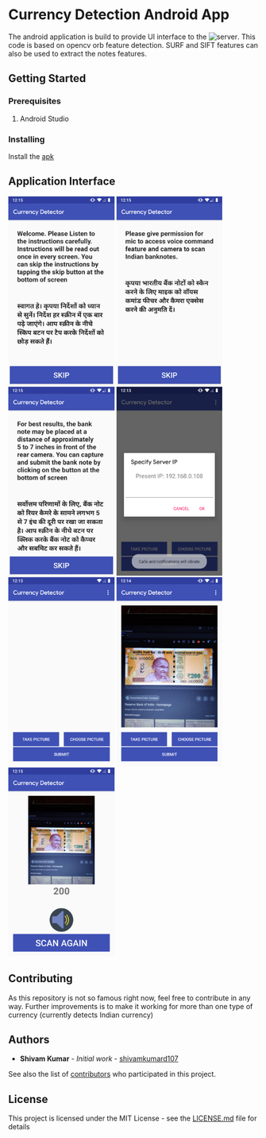 # Currency Detection Android App

The android application is build to provide UI interface to the ![server](https://github.com/shivamkumard107/CurrencyDetectServer). This code is based on opencv orb feature detection. SURF and SIFT features can also be used to extract the notes features.

## Getting Started

### Prerequisites

1. Android Studio

### Installing

Install the [apk](https://github.com/shivamkumard107/CurrencyDetection/releases/download/V1.0/CurrencyDetector.apk)

## Application Interface
<img src="https://raw.githubusercontent.com/shivamkumard107/CurrencyDetection/master/app/src/main/assets/AppSS/ins2.png?token=AHIUS6SSKCUVOPVQSA2ZAJC6UE5YU" height="380px"/> <img src="https://raw.githubusercontent.com/shivamkumard107/CurrencyDetection/master/app/src/main/assets/AppSS/ins3.png?token=AHIUS6WUGCWED5UGQN4TYH26UE5YW" height="380px"/> <img src="https://raw.githubusercontent.com/shivamkumard107/CurrencyDetection/master/app/src/main/assets/AppSS/ins1.png?token=AHIUS6XJ24ATT232HRW3OW26UE5YU" height="380px"/> <img src="https://raw.githubusercontent.com/shivamkumard107/CurrencyDetection/master/app/src/main/assets/AppSS/ipConfig.png?token=AHIUS6VNWHTFMONC6A5MAXC6UE5YY" height="380px"/> <img src="https://raw.githubusercontent.com/shivamkumard107/CurrencyDetection/master/app/src/main/assets/AppSS/main.png?token=AHIUS6WOLT6J5E7CTZX66N26UE5YY" height="380px"/> <img src="https://raw.githubusercontent.com/shivamkumard107/CurrencyDetection/master/app/src/main/assets/AppSS/currency.png?token=AHIUS6QMJ4QQOVG4UUFLV3S6UE5YQ" height="380px"/> <img src="https://raw.githubusercontent.com/shivamkumard107/CurrencyDetection/master/app/src/main/assets/AppSS/result.png?token=AHIUS6TZ3QHQQZER5Y423FK6UE5Y2" height="380px"/>


## Contributing

As this repository is not so famous right now, feel free to contribute in any way. Further improvements is to make it working for more than one type of currency (currently detects Indian currency)

## Authors

* **Shivam Kumar** - *Initial work* - [shivamkumard107](https://github.com/shivamkumard107)

See also the list of [contributors](https://github.com/shivamkumard107/CurrencyDetection/graphs/contributors) who participated in this project.

## License

This project is licensed under the MIT License - see the [LICENSE.md](https://github.com/shivamkumard107/CurrencyDetection/blob/master/LICENSE) file for details

